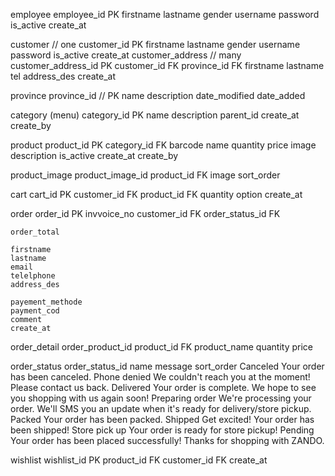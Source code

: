 



employee 
    employee_id PK
    firstname
    lastname
    gender
    username
    password
    is_active
    create_at 

customer // one
    customer_id PK
    firstname
    lastname
    gender
    username
    password
    is_active
    create_at 
customer_address // many
    customer_address_id PK
    customer_id FK
    province_id FK
    firstname
    lastname
    tel
    address_des
    create_at

province
    province_id // PK
    name
    description
    date_modified
    date_added

category (menu)
    category_id PK
    name
    description
    parent_id
    create_at
    create_by

product
    product_id PK
    category_id FK
    barcode
    name
    quantity
    price
    image
    description
    is_active
    create_at
    create_by

product_image
    product_image_id
    product_id FK
    image
    sort_order

cart
    cart_id PK
    customer_id FK
    product_id FK
    quantity
    option
    create_at

order 
    order_id PK
    invvoice_no 
    customer_id FK
    order_status_id FK

    order_total
    
    firstname
    lastname
    email
    telelphone
    address_des

    payement_methode
    payment_cod
    comment
    create_at

order_detail
    order_product_id
    product_id FK
    product_name
    quantity 
    price 

order_status
    order_status_id
    name
    message
    sort_order
        Canceled  Your order has been canceled.
        Phone denied  We couldn't reach you at the moment! Please contact us back.
        Delivered  Your order is complete. We hope to see you shopping with us again soon!
        Preparing order  We're processing your order. We'll SMS you an update when it's ready for delivery/store pickup.
        Packed  Your order has been packed.
        Shipped  Get excited! Your order has been shipped!
        Store pick up  Your order is ready for store pickup!
        Pending Your order has been placed successfully! Thanks for shopping with ZANDO.

wishlist
    wishlist_id PK 
    product_id FK
    customer_id FK
    create_at 